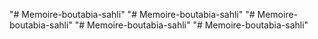 "# Memoire-boutabia-sahli" 
"# Memoire-boutabia-sahli" 
"# Memoire-boutabia-sahli" 
"# Memoire-boutabia-sahli" 
"# Memoire-boutabia-sahli" 

